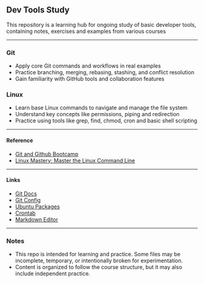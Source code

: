 ## Dev Tools Study

This repository is a learning hub for ongoing study of basic developer tools, containing notes, exercises and examples from various courses

---
### Git
- Apply core Git commands and workflows in real examples
- Practice branching, merging, rebasing, stashing, and conflict resolution
- Gain familiarity with GitHub tools and collaboration features

### Linux
- Learn base Linux commands to navigate and manage the file system
- Understand key concepts like permissions, piping and redirection
- Practice using tools like grep, find, chmod, cron and basic shell scripting

---
#### Reference

- [Git and Github Bootcamp](https://www.udemy.com/course/git-and-github-bootcamp/)
- [Linux Mastery: Master the Linux Command Line](https://www.udemy.com/course/the-complete-javascript-course/)
---
#### Links
- [Git Docs](https://git-scm.com/docs)
- [Git Config](https://git-scm.com/docs/git-config)
- [Ubuntu Packages](https://packages.ubuntu.com)
- [Crontab](https://crontab.guru)
- [Markdown Editor](https://markdown-it.github.io/)

---
### Notes
- This repo is intended for learning and practice. Some files may be incomplete, temporary, or intentionally broken for experimentation.
- Content is organized to follow the course structure, but it may also include independent practice.
